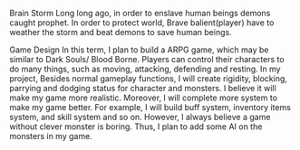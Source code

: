 Brain Storm 
    Long long ago, in order to enslave human beings demons caught prophet. In order to protect world, Brave balient(player) have to weather the storm and beat demons to save human beings.
    
Game Design
    In this term, I plan to build a ARPG game, which may be similar to Dark Souls/ Blood Borne. Players can control their characters to do many things, such as moving, attacking, defending and resting. 
    In my project, Besides normal gameplay functions, I will create rigidity, blocking, parrying and dodging status for character and monsters. I believe it will make my game more realistic.
    Moreover, I will complete more system to make my game better. For example, I will build buff system, inventory items system, and skill system and so on. However, I always believe a game without clever monster is boring. Thus, I plan to add some AI on the monsters in my game.
